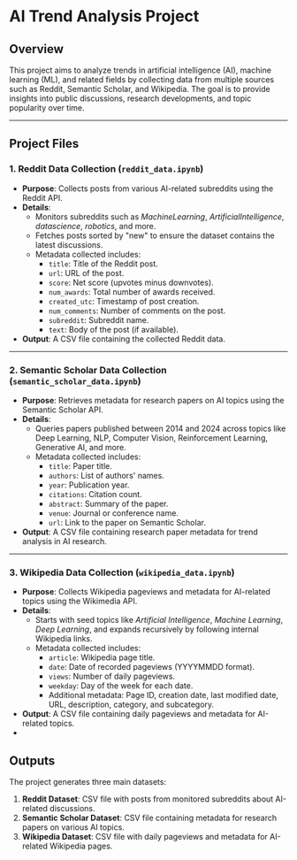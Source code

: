 # AI Trend Analysis Project

## Overview
This project aims to analyze trends in artificial intelligence (AI), machine learning (ML), and related fields by collecting data from multiple sources such as Reddit, Semantic Scholar, and Wikipedia. The goal is to provide insights into public discussions, research developments, and topic popularity over time.

---

## Project Files

### 1. **Reddit Data Collection (`reddit_data.ipynb`)**
- **Purpose**: Collects posts from various AI-related subreddits using the Reddit API.
- **Details**:
  - Monitors subreddits such as *MachineLearning*, *ArtificialIntelligence*, *datascience*, *robotics*, and more.
  - Fetches posts sorted by "new" to ensure the dataset contains the latest discussions.
  - Metadata collected includes:
    - `title`: Title of the Reddit post.
    - `url`: URL of the post.
    - `score`: Net score (upvotes minus downvotes).
    - `num_awards`: Total number of awards received.
    - `created_utc`: Timestamp of post creation.
    - `num_comments`: Number of comments on the post.
    - `subreddit`: Subreddit name.
    - `text`: Body of the post (if available).
- **Output**: A CSV file containing the collected Reddit data.

---

### 2. **Semantic Scholar Data Collection (`semantic_scholar_data.ipynb`)**
- **Purpose**: Retrieves metadata for research papers on AI topics using the Semantic Scholar API.
- **Details**:
  - Queries papers published between 2014 and 2024 across topics like Deep Learning, NLP, Computer Vision, Reinforcement Learning, Generative AI, and more.
  - Metadata collected includes:
    - `title`: Paper title.
    - `authors`: List of authors' names.
    - `year`: Publication year.
    - `citations`: Citation count.
    - `abstract`: Summary of the paper.
    - `venue`: Journal or conference name.
    - `url`: Link to the paper on Semantic Scholar.
- **Output**: A CSV file containing research paper metadata for trend analysis in AI research.

---

### 3. **Wikipedia Data Collection (`wikipedia_data.ipynb`)**
- **Purpose**: Collects Wikipedia pageviews and metadata for AI-related topics using the Wikimedia API.
- **Details**:
  - Starts with seed topics like *Artificial Intelligence*, *Machine Learning*, *Deep Learning*, and expands recursively by following internal Wikipedia links.
  - Metadata collected includes:
    - `article`: Wikipedia page title.
    - `date`: Date of recorded pageviews (YYYYMMDD format).
    - `views`: Number of daily pageviews.
    - `weekday`: Day of the week for each date.
    - Additional metadata: Page ID, creation date, last modified date, URL, description, category, and subcategory.
- **Output**: A CSV file containing daily pageviews and metadata for AI-related topics.
- 
## Outputs
The project generates three main datasets:
1. **Reddit Dataset**: CSV file with posts from monitored subreddits about AI-related discussions.
2. **Semantic Scholar Dataset**: CSV file containing metadata for research papers on various AI topics.
3. **Wikipedia Dataset**: CSV file with daily pageviews and metadata for AI-related Wikipedia pages.

